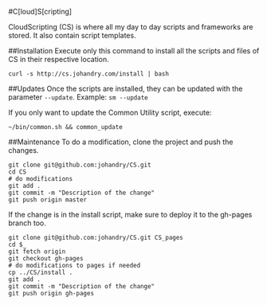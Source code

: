 #C[loud]S[cripting]

CloudScripting (CS) is where all my day to day scripts and frameworks are stored. It also contain script templates.

##Installation
Execute only this command to install all the scripts and files of CS in their respective location.

```
curl -s http://cs.johandry.com/install | bash
```

##Updates
Once the scripts are installed, they can be updated with the parameter ``--update``. Example: ``sm --update``

If you only want to update the Common Utility script, execute:

```
~/bin/common.sh && common_update
```
##Maintenance
To do a modification, clone the project and push the changes. 

```
git clone git@github.com:johandry/CS.git
cd CS
# do modifications
git add .
git commit -m "Description of the change"
git push origin master
```

If the change is in the install script, make sure to deploy it to the gh-pages branch too.

```
git clone git@github.com:johandry/CS.git CS_pages
cd $_
git fetch origin
git checkout gh-pages
# do modifications to pages if needed
cp ../CS/install .
git add .
git commit -m "Description of the change"
git push origin gh-pages
```